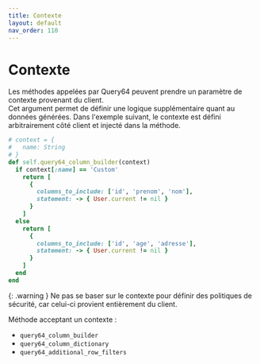 ```yaml
---
title: Contexte
layout: default
nav_order: 110
---
```


# Contexte

Les méthodes appelées par Query64 peuvent prendre un paramètre de contexte provenant du client.  
Cet argument permet de définir une logique supplémentaire quant au données générées.
Dans l'exemple suivant, le contexte est défini arbitrairement côté client et injecté dans la méthode.
```ruby 
# context = {
#   name: String
# }
def self.query64_column_builder(context)
  if context[:name] == 'Custom'
    return [
      {
        columns_to_include: ['id', 'prenom', 'nom'],
        statement: -> { User.current != nil }
      }
    ]
  else
    return [
      {
        columns_to_include: ['id', 'age', 'adresse'],
        statement: -> { User.current != nil }
      }
    ]
  end
end
```

{: .warning }
Ne pas se baser sur le contexte pour définir des politiques de sécurité, 
car celui-ci provient entièrement du client.

Méthode acceptant un contexte : 
- `query64_column_builder`
- `query64_column_dictionary`
- `query64_additional_row_filters`
